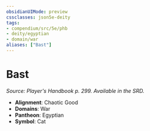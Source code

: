 ```yaml
---
obsidianUIMode: preview
cssclasses: json5e-deity
tags:
- compendium/src/5e/phb
- deity/egyptian
- domain/war
aliases: ["Bast"]
---
```

# Bast
*Source: Player's Handbook p. 299. Available in the SRD.* 

- **Alignment**: Chaotic Good
- **Domains**: War
- **Pantheon**: Egyptian
- **Symbol**: Cat